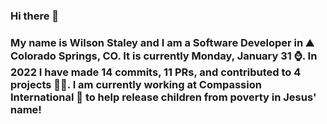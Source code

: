 ### Hi there 👋

### My name is Wilson Staley and I am a Software Developer in ⛰ Colorado Springs, CO.  It is currently Monday, January 31 ⌚. In 2022 I have made 14 commits, 11 PRs, and contributed to 4 projects 👨‍💻. I am currently working at Compassion International 🏢 to help release children from poverty in Jesus' name!